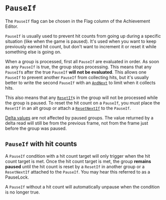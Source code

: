 # `PauseIf`

The `PauseIf` flag can be chosen in the Flag column of the Achievement Editor.

`PauseIf` is usually used to prevent hit counts from going up during a specific situation (like when the game is paused). It's used when you want to keep previously earned hit count, but don't want to increment it or reset it while something else is going on.

When a group is processed, first all `PauseIf` are evaluated in order. As soon as any `PauseIf` is true, the group stops processing. This means that any `PauseIf`s after the true `PauseIf` **will not be evaluated**. This allows one `PauseIf` to prevent another `PauseIf` from collecting hits, but it's usually better to write the second `PauseIf` with an [`AndNext`](AndNext-and-OrNext-Flags) to limit when it collects hits.

This also means that any [`ResetIf`](ResetIf-Flag)s in the group will not be processed while the group is paused. To reset the hit count on a `PauseIf`, you must place the `ResetIf` in an alt group or attach a [`ResetNextIf`](ResetNextIf-Flag) to the `PauseIf`.

[Delta values](Delta-Values) are not affected by paused groups. The value returned by a delta read will still be from the previous frame, not from the frame just before the group was paused.

## `PauseIf` with hit counts

A `PauseIf` condition with a hit count target will only trigger when the hit count target is met. Once the hit count target is met, the group **remains paused** until the hit count is reset by a `ResetIf` in another group or a `ResetNextIf` attached to the `PauseIf`. You may hear this referred to as a PauseLock.

A `PauseIf` without a hit count will automatically unpause when the condition is no longer true.
